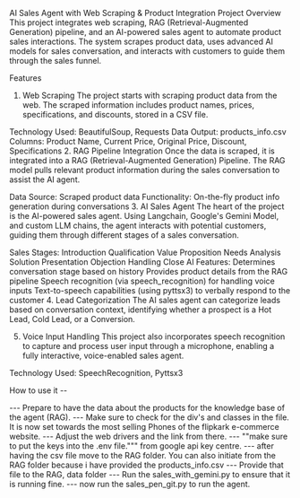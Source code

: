 AI Sales Agent with Web Scraping & Product Integration
Project Overview
This project integrates web scraping, RAG (Retrieval-Augmented Generation) pipeline, and an AI-powered sales agent to automate product sales interactions. The system scrapes product data, uses advanced AI models for sales conversation, and interacts with customers to guide them through the sales funnel.

Features
1. Web Scraping
The project starts with scraping product data from the web. The scraped information includes product names, prices, specifications, and discounts, stored in a CSV file.

Technology Used: BeautifulSoup, Requests
Data Output: products_info.csv
Columns: Product Name, Current Price, Original Price, Discount, Specifications
2. RAG Pipeline Integration
Once the data is scraped, it is integrated into a RAG (Retrieval-Augmented Generation) Pipeline. The RAG model pulls relevant product information during the sales conversation to assist the AI agent.

Data Source: Scraped product data
Functionality: On-the-fly product info generation during conversations
3. AI Sales Agent
The heart of the project is the AI-powered sales agent. Using Langchain, Google's Gemini Model, and custom LLM chains, the agent interacts with potential customers, guiding them through different stages of a sales conversation.

Sales Stages:
Introduction
Qualification
Value Proposition
Needs Analysis
Solution Presentation
Objection Handling
Close
AI Features:
Determines conversation stage based on history
Provides product details from the RAG pipeline
Speech recognition (via speech_recognition) for handling voice inputs
Text-to-speech capabilities (using pyttsx3) to verbally respond to the customer
4. Lead Categorization
The AI sales agent can categorize leads based on conversation context, identifying whether a prospect is a Hot Lead, Cold Lead, or a Conversion.

5. Voice Input Handling
This project also incorporates speech recognition to capture and process user input through a microphone, enabling a fully interactive, voice-enabled sales agent.

Technology Used: SpeechRecognition, Pyttsx3

How to use it --

--- Prepare to have the data about the products for the knowledge base of the agent (RAG).
--- Make sure to check for the div's and classes in the file. It is now set towards the most selling Phones
of the flipkark e-commerce website.
--- Adjust the web drivers and the link from there.
--- ""make sure to put the keys into the .env file.""" from google api key centre.
--- after having the csv file move to the RAG folder. You can also initiate from the RAG folder because i have provided the products_info.csv
--- Provide that file to the RAG, data folder
--- Run the sales_with_gemini.py to ensure that it is running fine.
--- now run the sales_pen_git.py to run the agent.
